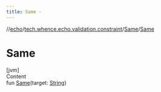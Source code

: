 ```yaml
---
title: Same -
---
```

//[echo](../../index.md)/[tech.whence.echo.validation.constraint](../index.md)/[Same](index.md)/[Same](-same.md)



# Same  
[jvm]  
Content  
fun [Same](-same.md)(target: [String](https://kotlinlang.org/api/latest/jvm/stdlib/kotlin/-string/index.html))  




